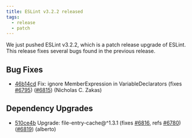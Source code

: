 ```yaml
---
title: ESLint v3.2.2 released
tags:
  - release
  - patch
---
```


We just pushed ESLint v3.2.2, which is a patch release upgrade of ESLint. This release  fixes several bugs found in the previous release.










## Bug Fixes


* [46b14cd](https://github.com/eslint/eslint/commit/46b14cd) Fix: ignore MemberExpression in VariableDeclarators (fixes [#6795](https://github.com/eslint/eslint/issues/6795)) ([#6815](https://github.com/eslint/eslint/issues/6815)) (Nicholas C. Zakas)






## Dependency Upgrades


* [510ce4b](https://github.com/eslint/eslint/commit/510ce4b) Upgrade: file-entry-cache@^1.3.1 (fixes [#6816](https://github.com/eslint/eslint/issues/6816), refs [#6780](https://github.com/eslint/eslint/issues/6780)) ([#6819](https://github.com/eslint/eslint/issues/6819)) (alberto)
